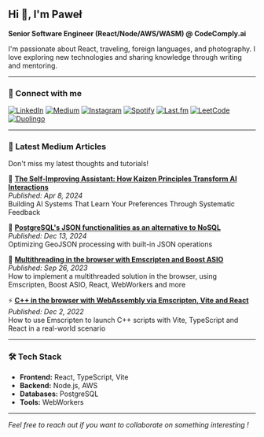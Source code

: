 ## Hi 👋, I'm Paweł

**Senior Software Engineer (React/Node/AWS/WASM) @ CodeComply.ai**

I'm passionate about React, traveling, foreign languages, and photography. I love exploring new technologies and sharing knowledge through writing and mentoring.

---

### 🔗 Connect with me

[![LinkedIn](https://img.shields.io/badge/LinkedIn-0077B5?style=for-the-badge&logo=linkedin&logoColor=white)](https://www.linkedin.com/in/paweł-puzio)
[![Medium](https://img.shields.io/badge/Medium-12100E?style=for-the-badge&logo=medium&logoColor=white)](https://ppuzio.medium.com/)
[![Instagram](https://img.shields.io/badge/Instagram-E4405F?style=for-the-badge&logo=instagram&logoColor=white)](https://instagram.com/pawel.puzio)
[![Spotify](https://img.shields.io/badge/Spotify-1ED760?style=for-the-badge&logo=spotify&logoColor=white)](https://open.spotify.com/user/comestaipippo)
[![Last.fm](https://img.shields.io/badge/Last.fm-D51007?style=for-the-badge&logo=last.fm&logoColor=white)](https://www.last.fm/user/CreatureLives)
[![LeetCode](https://img.shields.io/badge/LeetCode-FFA116?style=for-the-badge&logo=leetcode&logoColor=black)](https://leetcode.com/u/ppuzio)
[![Duolingo](https://img.shields.io/badge/Duolingo-58CC02?style=for-the-badge&logo=duolingo&logoColor=white)](https://duolingo.com/profile/kurzebingo)

---

### 📝 Latest Medium Articles

Don't miss my latest thoughts and tutorials!

🚀 **[The Self-Improving Assistant: How Kaizen Principles Transform AI Interactions](https://ppuzio.medium.com)**  
_Published: Apr 8, 2024_  
Building AI Systems That Learn Your Preferences Through Systematic Feedback

📘 **[PostgreSQL's JSON functionalities as an alternative to NoSQL](https://ppuzio.medium.com)**  
_Published: Dec 13, 2024_  
Optimizing GeoJSON processing with built-in JSON operations

🧵 **[Multithreading in the browser with Emscripten and Boost ASIO](https://ppuzio.medium.com)**  
_Published: Sep 26, 2023_  
How to implement a multithreaded solution in the browser, using Emscripten, Boost ASIO, React, WebWorkers and more

⚡ **[C++ in the browser with WebAssembly via Emscripten, Vite and React](https://ppuzio.medium.com)**  
_Published: Dec 2, 2022_  
How to use Emscripten to launch C++ scripts with Vite, TypeScript and React in a real-world scenario

---

### 🛠️ Tech Stack

- **Frontend:** React, TypeScript, Vite
- **Backend:** Node.js, AWS
- **Databases:** PostgreSQL
- **Tools:** WebWorkers

---

_Feel free to reach out if you want to collaborate on something interesting !_
